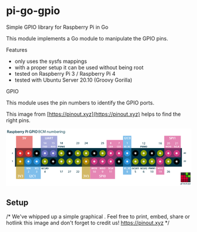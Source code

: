 # pi-go-gpio
Simple GPIO library for Raspberry Pi in Go

This module implements a Go module to manipulate the GPIO pins.

Features
- only uses the sysfs mappings
- with a proper setup it can be used without being root
- tested on Raspberry Pi 3 / Raspberry Pi 4
- tested with Ubuntu Server 20.10 (Groovy Gorilla)

GPIO

This module uses the pin numbers to identify the GPIO ports.

This image from [https://pinout.xyz](https://pinout.xyz) helps to find the right pins.

![Raspberry Pi GPIO Pinout](./doc/img/raspberry-pi-pinout.png)

## Setup
/*
We've whipped up a simple graphical .
Feel free to print, embed, share or hotlink this image and don't forget to credit us!
https://pinout.xyz
*/


